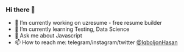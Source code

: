 ### Hi there 👋

- 🔭 I’m currently working on uzresume - free resume builder
- 🌱 I’m currently learning Testing, Data Science
- 💬 Ask me about Javascript
- 📫 How to reach me: telegram/instagram/twitter [@IqboljonHasan](https://t.me/IqboljonHasan) 

<!--
**iqbolxasan/iqbolxasan** is a ✨ _special_ ✨ repository because its `README.md` (this file) appears on your GitHub profile.

Here are some ideas to get you started:

- 🔭 I’m currently working on ...
- 🌱 I’m currently learning ...
- 👯 I’m looking to collaborate on ...
- 🤔 I’m looking for help with ...
- 💬 Ask me about ...
- 📫 How to reach me: ...
- 😄 Pronouns: ...
- ⚡ Fun fact: ...
-->
